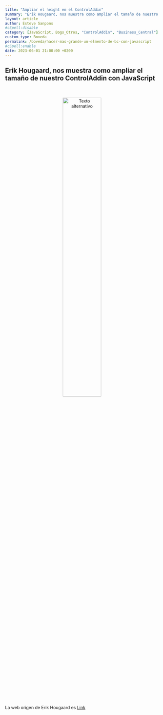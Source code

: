 ```yaml
---
title: "Ampliar el height en el ControlAddin"
summary: "Erik Hougaard, nos muestra como ampliar el tamaño de nuestro ControlAddin con JavaScript"
layout: article
author: Esteve Sanpons
#cSpell:disable
category: [JavaScript, Bogs_Otros, "ControlAddin", "Business_Central"]
custom_type: Boveda
permalink: /boveda/hacer-mas-grande-un-elmento-de-bc-con-javascript
#cSpell:enable
date: 2023-06-01 21:00:00 +0200
---
```


## Erik Hougaard, nos muestra como ampliar el tamaño de nuestro ControlAddin con JavaScript

<br>
<br>

<div align="center">
  <a href="https://www.youtube.com/watch?v=N3YB8s2b1hk&list=PLnldREWlGR0tQlOW5D40ruNop7GJU6MIH&index=16">
    <img src="https://i.ytimg.com/vi/N3YB8s2b1hk/hqdefault.jpg?sqp=-oaymwEbCKgBEF5IVfKriqkDDggBFQAAiEIYAXABwAEG&rs=AOn4CLDh9xo-7ISgmj-eH959s9iS2RFSSQ" alt="Texto alternativo" width="50%" height="50%">
  </a>
</div>

<br>

La web origen de Erik Hougaard es [Link](https://www.hougaard.com/)
